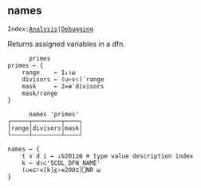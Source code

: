 <section>

# names

<code>Index:[Analysis](../analysis.html)|[Debugging](../debugging.html)</code>

</section>

<section class="function">

Returns assigned variables in a dfn.

```
      primes
primes ← {
    range    ← 1↓⍳⍵
    divisors ← (∪⊢∨⍳)¨range
    mask     ← 2=≢¨divisors
    mask/range
}

      names 'primes'
┌─────┬────────┬────┐
│range│divisors│mask│
└─────┴────────┴────┘
```

</section>

<section class="function">

```
names ← {
    t v d i ← ↓⍉201⌶⍬ ⍝ type value description index
    k ← d⍳⊂'SCOL_DFN_NAME'
    (∪∊⊆⍨v[k]⍷∘∊200⌶)⎕NR ⍵
}
```

</section>
